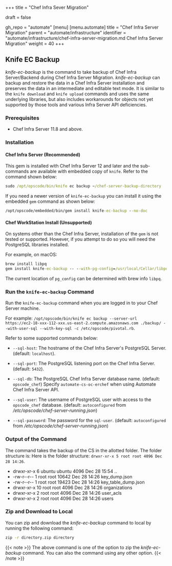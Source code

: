+++
title = "Chef Infra Sever Migration"

draft = false

gh_repo = "automate"
[menu]
  [menu.automate]
    title = "Chef Infra Server Migration"
    parent = "automate/infrastructure"
    identifier = "automate/infrastructure/chef-infra-server-migration.md Chef Infra Server Migration"
    weight = 40
+++

## Knife EC Backup

*knife-ec-backup* is the command to take backup of Chef Infra Server/Backend during Chef Infra Server Migration. *knife-ec-backup* can backup and restore the data in a Chef Infra Server installation and preserves the data in an intermediate and editable text mode. It is similar to the `knife download` and `knife upload` commands and uses the same underlying libraries, but also includes workarounds for objects not yet supported by those tools and various Infra Server API deficiencies.

### Prerequisites

* Chef Infra Server 11.8 and above.

### Installation

#### Chef Infra Server (Recommended)

This gem is installed with Chef Infra Server 12 and later and the sub-commands are available with embedded copy of `knife`. Refer to the command shown below:

```cmd
sudo /opt/opscode/bin/knife ec backup ~/chef-server-backup-directory
```

If you need a newer version of `knife-ec-backup` you can install it using the embedded `gem` command as shown below:

```cmd
/opt/opscode/embedded/bin/gem install knife-ec-backup --no-doc
```

#### Chef WorkStation Install (Unsupported)

On systems other than the Chef Infra Server, installation of the `gem` is not tested or supported. However, if you attempt to do so you will need the PostgreSQL libraries installed.

For example, on macOS:

```cmd
brew install libpq
gem install knife-ec-backup -- --with-pg-config=/usr/local/Cellar/libpq/9.2/bin/pg_config
```

The current location of `pg_config` can be determined with brew info `libpq`.

### Run the `knife-ec-backup` Command

Run the `knife-ec-backup` command when you are logged in to your Chef Server machine.

For example: `/opt/opscode/bin/knife ec backup --server-url https://ec2-18-xxx-112-xxx.us-east-2.compute.amazonaws.com ./backup/ --with-user-sql --with-key-sql -c /etc/opscode/pivotal.rb`.

Refer to some supported commands below:

* `--sql-host`: The hostname of the Chef Infra Server's PostgreSQL Server. (default: `localhost`).

* `--sql-port`: The PostgreSQL listening port on the Chef Infra Server. (default: `5432`).

* `--sql-db`: The PostgreSQL Chef Infra Server database name. (default: `opscode_chef`) Specify `automate-cs-oc-erchef` when using Automate Chef Infra Server API.

* `--sql-user`: The username of PostgreSQL user with access to the `opscode_chef` database. (default: `autoconfigured` from */etc/opscode/chef-server-running.json*)

* `--sql-password`: The password for the `sql-user`. (default: `autoconfigured` from */etc/opscode/chef-server-running.json*)

### Output of the Command

The command takes the backup of the CS in the allotted folder. The folder structure is: Here is the folder structure: `drwxr-xr-x 5 root root 4096 Dec 28 14:26`.

* drwxr-xr-x 6 ubuntu ubuntu 4096 Dec 28 15:54 ..
* -rw-r--r-- 1 root root 10642 Dec 28 14:26 key_dump.json
* -rw-r--r-- 1 root root 19423 Dec 28 14:26 key_table_dump.json
* drwxr-xr-x 10 root root 4096 Dec 28 14:26 organizations
* drwxr-xr-x 2 root root 4096 Dec 28 14:26 user_acls
* drwxr-xr-x 2 root root 4096 Dec 28 14:26 users

### Zip and Download to Local

You can zip and download the *knife-ec-backup* command to local by running the following command:

```cmd
zip -r directory.zip directory
```

{{< note >}} The above command is one of the option to zip the *knife-ec-backup* command. You can also the command using any other option.
{{< /note >}}
